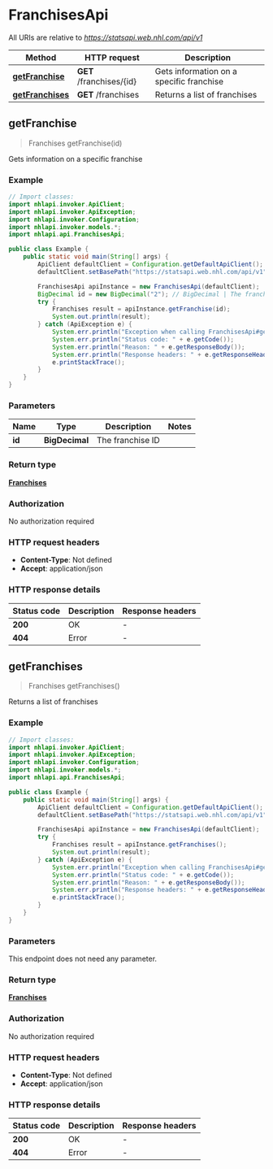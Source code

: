 # FranchisesApi

All URIs are relative to *https://statsapi.web.nhl.com/api/v1*

| Method | HTTP request | Description |
|------------- | ------------- | -------------|
| [**getFranchise**](FranchisesApi.md#getFranchise) | **GET** /franchises/{id} | Gets information on a specific franchise |
| [**getFranchises**](FranchisesApi.md#getFranchises) | **GET** /franchises | Returns a list of franchises |



## getFranchise

> Franchises getFranchise(id)

Gets information on a specific franchise

### Example

```java
// Import classes:
import nhlapi.invoker.ApiClient;
import nhlapi.invoker.ApiException;
import nhlapi.invoker.Configuration;
import nhlapi.invoker.models.*;
import nhlapi.api.FranchisesApi;

public class Example {
    public static void main(String[] args) {
        ApiClient defaultClient = Configuration.getDefaultApiClient();
        defaultClient.setBasePath("https://statsapi.web.nhl.com/api/v1");

        FranchisesApi apiInstance = new FranchisesApi(defaultClient);
        BigDecimal id = new BigDecimal("2"); // BigDecimal | The franchise ID
        try {
            Franchises result = apiInstance.getFranchise(id);
            System.out.println(result);
        } catch (ApiException e) {
            System.err.println("Exception when calling FranchisesApi#getFranchise");
            System.err.println("Status code: " + e.getCode());
            System.err.println("Reason: " + e.getResponseBody());
            System.err.println("Response headers: " + e.getResponseHeaders());
            e.printStackTrace();
        }
    }
}
```

### Parameters


| Name | Type | Description  | Notes |
|------------- | ------------- | ------------- | -------------|
| **id** | **BigDecimal**| The franchise ID | |

### Return type

[**Franchises**](Franchises.md)

### Authorization

No authorization required

### HTTP request headers

- **Content-Type**: Not defined
- **Accept**: application/json


### HTTP response details
| Status code | Description | Response headers |
|-------------|-------------|------------------|
| **200** | OK |  -  |
| **404** | Error |  -  |


## getFranchises

> Franchises getFranchises()

Returns a list of franchises

### Example

```java
// Import classes:
import nhlapi.invoker.ApiClient;
import nhlapi.invoker.ApiException;
import nhlapi.invoker.Configuration;
import nhlapi.invoker.models.*;
import nhlapi.api.FranchisesApi;

public class Example {
    public static void main(String[] args) {
        ApiClient defaultClient = Configuration.getDefaultApiClient();
        defaultClient.setBasePath("https://statsapi.web.nhl.com/api/v1");

        FranchisesApi apiInstance = new FranchisesApi(defaultClient);
        try {
            Franchises result = apiInstance.getFranchises();
            System.out.println(result);
        } catch (ApiException e) {
            System.err.println("Exception when calling FranchisesApi#getFranchises");
            System.err.println("Status code: " + e.getCode());
            System.err.println("Reason: " + e.getResponseBody());
            System.err.println("Response headers: " + e.getResponseHeaders());
            e.printStackTrace();
        }
    }
}
```

### Parameters

This endpoint does not need any parameter.

### Return type

[**Franchises**](Franchises.md)

### Authorization

No authorization required

### HTTP request headers

- **Content-Type**: Not defined
- **Accept**: application/json


### HTTP response details
| Status code | Description | Response headers |
|-------------|-------------|------------------|
| **200** | OK |  -  |
| **404** | Error |  -  |


